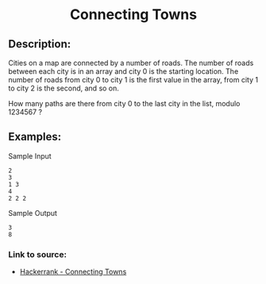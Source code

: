 <h1 align="center">Connecting Towns</h1>

## Description:
Cities on a map are connected by a number of roads. The number of roads between each city is in an array and city 0 is the starting location. The number of roads from city 0 to city 1 is the first value in the array, from city 1 to city 2 is the second, and so on.

How many paths are there from city 0 to the last city in the list, modulo 1234567 ?

## Examples:

Sample Input

```
2
3
1 3
4
2 2 2
```

Sample Output

```
3
8
```


### Link to source: 
- <a href="https://www.hackerrank.com/challenges/connecting-towns/problem">Hackerrank - Connecting Towns</a>


